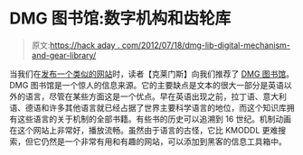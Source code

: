 # DMG 图书馆:数字机构和齿轮库

> 原文:[https://hack aday . com/2012/07/18/dmg-lib-digital-mechanism-and-gear-library/](https://hackaday.com/2012/07/18/dmg-lib-digital-mechanism-and-gear-library/)

当我们在[发布一个类似的网站](http://hackaday.com/2012/06/08/kmoddl-a-mechanism-makers-dream-site/)时，读者【克莱门斯】向我们推荐了 [DMG 图书馆](http://www.dmg-lib.org/dmglib/main/portal.jsp)。DMG 图书馆是一个惊人的信息来源。它的主要缺点是文本的很大一部分是英语以外的语言，尽管在某些方面这是一个优点。早在英语出现之前，拉丁语、意大利语、德语和许多其他语言就已经占据了世界主要科学语言的地位，而这个知识库拥有这些语言的关于机制的全部书籍。有些书的历史可以追溯到 16 世纪。机制动画在这个网站上非常好，播放流畅。虽然由于语言的古怪，它比 KMODDL 更难搜索，但它仍然是一个非常有用和有趣的网站，可以添加到黑客的信息工具箱中。
